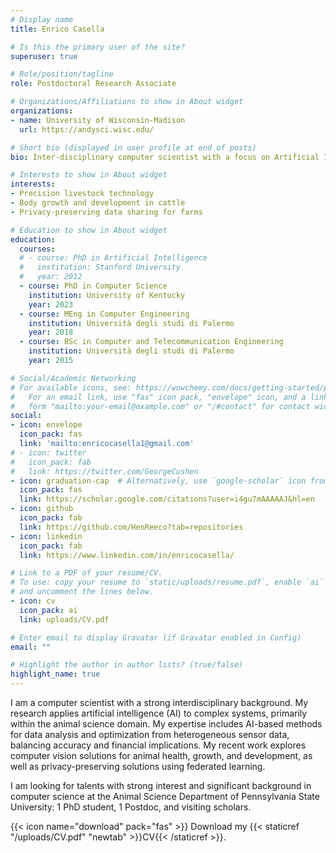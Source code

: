 ```yaml
---
# Display name
title: Enrico Casella

# Is this the primary user of the site?
superuser: true

# Role/position/tagline
role: Postdoctoral Research Associate

# Organizations/Affiliations to show in About widget
organizations:
- name: University of Wisconsin-Madison
  url: https://andysci.wisc.edu/

# Short bio (displayed in user profile at end of posts)
bio: Inter-disciplinary computer scientist with a focus on Artificial Intelligence and Computer Vision applications for animal systems.

# Interests to show in About widget
interests:
- Precision livestock technology
- Body growth and development in cattle
- Privacy-preserving data sharing for farms

# Education to show in About widget
education:
  courses:
  # - course: PhD in Artificial Intelligence
  #   institution: Stanford University
  #   year: 2012
  - course: PhD in Computer Science
    institution: University of Kentucky
    year: 2023
  - course: MEng in Computer Engineering
    institution: Università degli studi di Palermo
    year: 2018
  - course: BSc in Computer and Telecommunication Engineering
    institution: Università degli studi di Palermo
    year: 2015

# Social/Academic Networking
# For available icons, see: https://wowchemy.com/docs/getting-started/page-builder/#icons
#   For an email link, use "fas" icon pack, "envelope" icon, and a link in the
#   form "mailto:your-email@example.com" or "/#contact" for contact widget.
social:
- icon: envelope
  icon_pack: fas
  link: 'mailto:enricocasella1@gmail.com'
# - icon: twitter
#   icon_pack: fab
#   link: https://twitter.com/GeorgeCushen
- icon: graduation-cap  # Alternatively, use `google-scholar` icon from `ai` icon pack
  icon_pack: fas
  link: https://scholar.google.com/citations?user=i4gu7mAAAAAJ&hl=en
- icon: github
  icon_pack: fab
  link: https://github.com/HenReeco?tab=repositories
- icon: linkedin
  icon_pack: fab
  link: https://www.linkedin.com/in/enricocasella/

# Link to a PDF of your resume/CV.
# To use: copy your resume to `static/uploads/resume.pdf`, enable `ai` icons in `params.toml`, 
# and uncomment the lines below.
- icon: cv
  icon_pack: ai
  link: uploads/CV.pdf

# Enter email to display Gravatar (if Gravatar enabled in Config)
email: ""

# Highlight the author in author lists? (true/false)
highlight_name: true
---
```


I am a computer scientist with a strong interdisciplinary background. My research applies artificial intelligence (AI) to complex systems, primarily within the animal science domain.
My expertise includes AI-based methods for data analysis and optimization from heterogeneous sensor data, balancing accuracy and financial implications. My recent work explores computer vision solutions for animal health, growth, and development, as well as privacy-preserving solutions using federated learning.
<!-- 
Previously, I developed AI-based methods for data analysis and optimization from heterogeneous sensor data, balancing accuracy with financial considerations. Currently, my work focuses on computer vision (CV) based solutions. I am building a CV tool to predict body weight of the animal as well as future body weight a few weeks in advance, and another to monitor mammary gland development in dairy cows, which can be used to correlate it with milk production. Additionally, they are exploring privacy-preserving prediction tools using federated learning. -->

I am looking for talents with strong interest and significant background in computer science at the Animal Science Department of Pennsylvania State University: 1 PhD student, 1 Postdoc, and visiting scholars.

{{< icon name="download" pack="fas" >}} Download my {{< staticref "/uploads/CV.pdf" "newtab" >}}CV{{< /staticref >}}.
<!-- my {{< staticref "/uploads/resume.pdf" "newtab" >}}resumé{{< /staticref >}} or  -->

